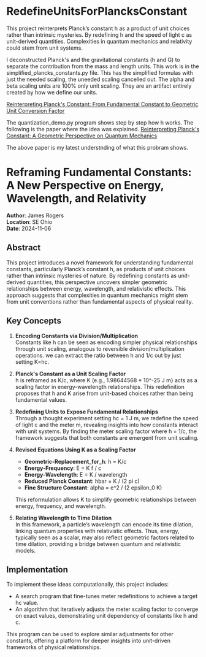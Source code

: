 # RedefineUnitsForPlancksConstant
This project reinterprets Planck’s constant h as a product of unit choices rather than intrinsic mysteries. By redefining h and the speed of light c as unit-derived quantities. Complexities in quantum mechanics and relativity could stem from unit systems.


I deconstructed Planck's and the gravitational constants (h and G) to separate the contribution from the mass and length units.  This work is in the simplified_plancks_constants.py file.  This has the simplified formulas with just the needed scaling, the uneeded scaling cancelled out. The alpha and beta scaling units are 100% only unit scaling. They are an artifact entirely created by how we define our units.  



[Reinterpreting Planck's Constant: From Fundamental Constant to Geometric Unit Conversion Factor](https://mystry-geek.blogspot.com/2024/11/reinterpreting-plancks-constant-from.html)

The quantization_demo.py program shows step by step how h works. The following is the paper where the idea was explained. 
[Reinterpreting Planck's Constant: A Geometric Perspective on Quantum Mechanics](https://mystry-geek.blogspot.com/2024/11/reinterpreting-plancks-constant.html)

The above paper is my latest understnding of what this probram shows. 

# Reframing Fundamental Constants: A New Perspective on Energy, Wavelength, and Relativity

**Author**: James Rogers  
**Location**: SE Ohio  
**Date**: 2024-11-06  

## Abstract

This project introduces a novel framework for understanding fundamental constants, particularly Planck’s constant h, as products of unit choices rather than intrinsic mysteries of nature. By redefining constants as unit-derived quantities, this perspective uncovers simpler geometric relationships between energy, wavelength, and relativistic effects. This approach suggests that complexities in quantum mechanics might stem from unit conventions rather than fundamental aspects of physical reality.  

## Key Concepts

1. **Encoding Constants via Division/Multiplication**  
   Constants like h can be seen as encoding simpler physical relationships through unit scaling, analogous to reversible division/multiplication operations.  we can extract the ratio between h and 1/c out by just setting K=hc. 

2. **Planck's Constant as a Unit Scaling Factor**  
   h is reframed as K/c, where K (e.g.,  1.98644568 * 10^-25 J m} acts as a scaling factor in energy-wavelength relationships. This redefinition proposes that h and K arise from unit-based choices rather than being fundamental values.

3. **Redefining Units to Expose Fundamental Relationships**  
   Through a thought experiment setting hc = 1 J m, we redefine the speed of light c and the meter m, revealing insights into how constants interact with unit systems. By finding the meter scaling factor where  h = 1/c, the framework suggests that both constants are emergent from unit scaling.

4. **Revised Equations Using K  as a Scaling Factor**
   - **Geometric-Replacement_for_h**: h = K/c 
   - **Energy-Frequency**: E = K f / c 
   - **Energy-Wavelength**: E = K / wavelength
   - **Reduced Planck Constant**: hbar = K / (2 pi c)
   - **Fine Structure Constant**: alpha = e^2 / (2 epsilon_0 K)

   This reformulation allows K to simplify geometric relationships between energy, frequency, and wavelength.

5. **Relating Wavelength to Time Dilation**  
   In this framework, a particle’s wavelength can encode its time dilation, linking quantum properties with relativistic effects. Thus, energy, typically seen as a scalar, may also reflect geometric factors related to time dilation, providing a bridge between quantum and relativistic models.

## Implementation

To implement these ideas computationally, this project includes:

- A search program that fine-tunes meter redefinitions to achieve a target hc value.
- An algorithm that iteratively adjusts the meter scaling factor to converge on exact values, demonstrating unit dependency of constants like h and c.

This program can be used to explore similar adjustments for other constants, offering a platform for deeper insights into unit-driven frameworks of physical relationships.
